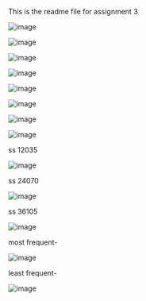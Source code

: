 This is the readme file for assignment 3


![image](https://user-images.githubusercontent.com/89494219/143723386-6ba9b824-1599-46a3-9645-1d6f13554e47.png)


![image](https://user-images.githubusercontent.com/89494219/143723417-0f9c4232-3efb-42ce-afcf-3f8028ddeb25.png)


![image](https://user-images.githubusercontent.com/89494219/143723424-6fb787e7-b9cd-4856-9c25-c5de7ec0cb5f.png)


![image](https://user-images.githubusercontent.com/89494219/143723431-dd624f12-1838-4fda-9675-6bdaa978d489.png)


![image](https://user-images.githubusercontent.com/89494219/143723464-491c0951-3b61-4ed4-b3a9-649202e48243.png)


![image](https://user-images.githubusercontent.com/89494219/143723486-daa51102-06d6-42d9-8809-a4b6fd6b4f20.png)


![image](https://user-images.githubusercontent.com/89494219/143723518-03aa21cc-d68b-4b74-b793-8bd928325c25.png)


![image](https://user-images.githubusercontent.com/89494219/143724096-e9102625-cd83-408e-8e8a-750fae2d0f36.png)


ss 12035

![image](https://user-images.githubusercontent.com/89494219/143723699-2a963076-ecf5-4733-bb82-f95cb5367439.png)

ss 24070

![image](https://user-images.githubusercontent.com/89494219/143723687-e46c9dd9-ff34-455c-b36c-30be546baeb9.png)

ss 36105

![image](https://user-images.githubusercontent.com/89494219/143723714-a90837e9-1420-4908-964a-ba7eed9e6479.png)


most frequent-

![image](https://user-images.githubusercontent.com/89494219/143723931-64e01688-ae94-478f-8877-643dddbd8348.png)


least frequent-

![image](https://user-images.githubusercontent.com/89494219/143723957-e02a195c-607f-4e03-b7d3-f185ff7ad33b.png)

